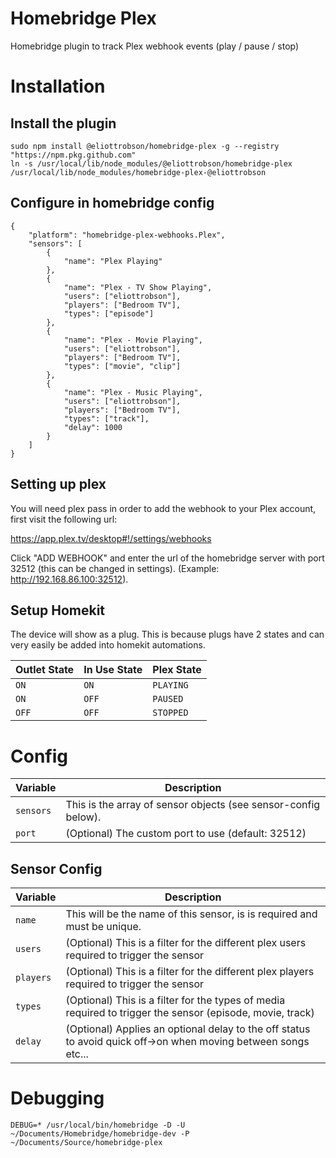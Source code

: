 # Homebridge Plex
Homebridge plugin to track Plex webhook events (play / pause / stop)

# Installation

## Install the plugin
```
sudo npm install @eliottrobson/homebridge-plex -g --registry "https://npm.pkg.github.com"
ln -s /usr/local/lib/node_modules/@eliottrobson/homebridge-plex /usr/local/lib/node_modules/homebridge-plex-@eliottrobson
```

## Configure in homebridge config
```
{
    "platform": "homebridge-plex-webhooks.Plex",
    "sensors": [
        {
            "name": "Plex Playing"
        },
        {
            "name": "Plex - TV Show Playing",
            "users": ["eliottrobson"],
            "players": ["Bedroom TV"],
            "types": ["episode"]
        },
        {
            "name": "Plex - Movie Playing",
            "users": ["eliottrobson"],
            "players": ["Bedroom TV"],
            "types": ["movie", "clip"]
        },
        {
            "name": "Plex - Music Playing",
            "users": ["eliottrobson"],
            "players": ["Bedroom TV"],
            "types": ["track"],
            "delay": 1000
        }
    ]
}
```

## Setting up plex

You will need plex pass in order to add the webhook to your Plex account, first visit the following url:

https://app.plex.tv/desktop#!/settings/webhooks

Click "ADD WEBHOOK" and enter the url of the homebridge server with port 32512 (this can be changed in settings). (Example: http://192.168.86.100:32512).

## Setup Homekit

The device will show as a plug. This is because plugs have 2 states and can very easily be added into homekit automations.

Outlet State | In Use State | Plex State
------------ | ------------ | ----------
`ON` | `ON` | `PLAYING`
`ON` | `OFF` | `PAUSED`
`OFF` | `OFF` | `STOPPED`

# Config
Variable | Description
-------- | -----------
`sensors` | This is the array of sensor objects (see sensor-config below).
`port` | (Optional) The custom port to use (default: 32512)

## Sensor Config
Variable | Description
-------- | -----------
`name` | This will be the name of this sensor, is is required and must be unique.
`users` | (Optional) This is a filter for the different plex users required to trigger the sensor
`players` | (Optional) This is a filter for the different plex players required to trigger the sensor
`types` | (Optional) This is a filter for the types of media required to trigger the sensor (episode, movie, track)
`delay` | (Optional) Applies an optional delay to the off status to avoid quick off->on when moving between songs etc...

# Debugging
```
DEBUG=* /usr/local/bin/homebridge -D -U ~/Documents/Homebridge/homebridge-dev -P ~/Documents/Source/homebridge-plex
```